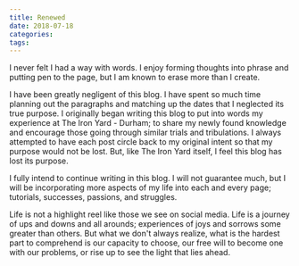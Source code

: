 ```yaml
---
title: Renewed
date: 2018-07-18
categories:
tags:
---
```


I never felt I had a way with words. I enjoy forming thoughts into phrase and putting pen to the page, but I am known to erase more than I create.

I have been greatly negligent of this blog. I have spent so much time planning out the paragraphs and matching up the dates that I neglected its true purpose. I originally began writing this blog to put into words my experience at The Iron Yard - Durham; to share my newly found knowledge and encourage those going through similar trials and tribulations. I always attempted to have each post circle back to my original intent so that my purpose would not be lost. But, like The Iron Yard itself, I feel this blog has lost its purpose.

I fully intend to continue writing in this blog. I will not guarantee much, but I will be incorporating more aspects of my life into each and every page; tutorials, successes, passions, and struggles.

Life is not a highlight reel like those we see on social media. Life is a journey of ups and downs and all arounds; experiences of joys and sorrows some greater than others. But what we don't always realize, what is the hardest part to comprehend is our capacity to choose, our free will to become one with our problems, or rise up to see the light that lies ahead.

